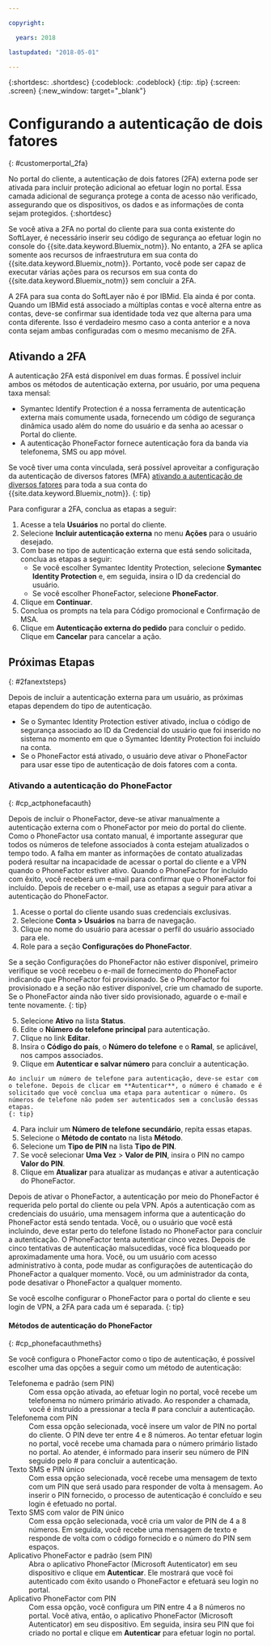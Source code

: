 ```yaml
---

copyright:

  years: 2018

lastupdated: "2018-05-01"

---
```


{:shortdesc: .shortdesc}
{:codeblock: .codeblock}
{:tip: .tip}
{:screen: .screen}
{:new_window: target="_blank"}


# Configurando a autenticação de dois fatores
{: #customerportal_2fa}

No portal do cliente, a autenticação de dois fatores (2FA) externa pode ser ativada para incluir proteção adicional ao efetuar login no portal. Essa camada adicional de segurança protege a conta de acesso não verificado, assegurando que os dispositivos, os dados e as informações de conta sejam protegidos.
{:shortdesc}

Se você ativa a 2FA no portal do cliente para sua conta existente do SoftLayer, é necessário inserir seu código de segurança ao efetuar login no console do {{site.data.keyword.Bluemix_notm}}. No entanto, a 2FA se aplica somente aos recursos de infraestrutura em sua conta do {{site.data.keyword.Bluemix_notm}}. Portanto, você pode ser capaz de executar várias ações para os recursos em sua conta do {{site.data.keyword.Bluemix_notm}} sem concluir a 2FA.

A 2FA para sua conta do SoftLayer não é por IBMid. Ela ainda é por conta. Quando um IBMid está associado a múltiplas contas e você alterna entre as contas, deve-se confirmar sua identidade toda vez que alterna para uma conta diferente. Isso é verdadeiro mesmo caso a conta anterior e a nova conta sejam ambas configuradas com o mesmo mecanismo de 2FA.

## Ativando a 2FA

A autenticação 2FA está disponível em duas formas. É possível incluir ambos os métodos de autenticação externa, por usuário, por uma pequena taxa mensal:

* Symantec Identify Protection é a nossa ferramenta de autenticação externa mais comumente usada, fornecendo um código de segurança dinâmica usado além do nome do usuário e da senha ao acessar o Portal do cliente.
* A autenticação PhoneFactor fornece autenticação fora da banda via telefonema, SMS ou app móvel.

 Se você tiver uma conta vinculada, será possível aproveitar a configuração da autenticação de diversos fatores (MFA) [ativando a autenticação de diversos fatores](/docs/iam/mfa.html) para toda a sua conta do {{site.data.keyword.Bluemix_notm}}.
 {: tip}

Para configurar a 2FA, conclua as etapas a seguir:

1. Acesse a tela **Usuários** no portal do cliente. 
2. Selecione **Incluir autenticação externa** no menu **Ações** para o usuário desejado.
3. Com base no tipo de autenticação externa que está sendo solicitada, conclua as etapas a seguir:
    * Se você escolher Symantec Identity Protection, selecione **Symantec Identity Protection** e, em seguida, insira o ID da credencial do usuário.
    * Se você escolher PhoneFactor, selecione **PhoneFactor**.
4. Clique em **Continuar**.
5. Conclua os prompts na tela para Código promocional e Confirmação de MSA.
6. Clique em **Autenticação externa do pedido** para concluir o pedido. Clique em **Cancelar** para cancelar a ação.

## Próximas Etapas
{: #2fanextsteps}

Depois de incluir a autenticação externa para um usuário, as próximas etapas dependem do tipo de autenticação.
* Se o Symantec Identity Protection estiver ativado, inclua o código de segurança associado ao ID da Credencial do usuário que foi inserido no sistema no momento em que o Symantec Identity Protection foi incluído na conta.
* Se o PhoneFactor está ativado, o usuário deve ativar o PhoneFactor para usar esse tipo de autenticação de dois fatores com a conta.

### Ativando a autenticação do PhoneFactor
{: #cp_actphonefacauth}

Depois de incluir o PhoneFactor, deve-se ativar manualmente a autenticação externa com o PhoneFactor por meio do portal do cliente. Como o PhoneFactor usa contato manual, é importante assegurar que todos os números de telefone associados à conta estejam atualizados o tempo todo. A falha em manter as informações de contato atualizadas poderá resultar na incapacidade de acessar o portal do cliente e a VPN quando o PhoneFactor estiver ativo. Quando o PhoneFactor for incluído com êxito, você receberá um e-mail para confirmar que o PhoneFactor foi incluído. Depois de receber o e-mail, use as etapas a seguir para ativar a autenticação do PhoneFactor.

1. Acesse o portal do cliente usando suas credenciais exclusivas.
2. Selecione **Conta > Usuários** na barra de navegação.
3. Clique no nome do usuário para acessar o perfil do usuário associado para ele.
4. Role para a seção **Configurações do PhoneFactor**.

  Se a seção Configurações do PhoneFactor não estiver disponível, primeiro verifique se você recebeu o e-mail de fornecimento do PhoneFactor indicando que PhoneFactor foi provisionado. Se o PhoneFactor foi provisionado e a seção não estiver disponível, crie um chamado de suporte. Se o PhoneFactor ainda não tiver sido provisionado, aguarde o e-mail e tente novamente.
  {: tip}

5. Selecione **Ativo** na lista **Status**.
6. Edite o **Número do telefone principal** para autenticação.
  1. Clique no link **Editar**.
  2. Insira o **Código do país**, o **Número do telefone** e o **Ramal**, se aplicável, nos campos associados.
  3. Clique em **Autenticar e salvar número** para concluir a autenticação.

    Ao incluir um número de telefone para autenticação, deve-se estar com o telefone. Depois de clicar em **Autenticar**, o número é chamado e é solicitado que você conclua uma etapa para autenticar o número. Os números de telefone não podem ser autenticados sem a conclusão dessas etapas.
    {: tip}

  4. Para incluir um **Número de telefone secundário**, repita essas etapas.
7. Selecione o **Método de contato** na lista **Método**.
8. Selecione um **Tipo de PIN** na lista **Tipo de PIN**.
9. Se você selecionar **Uma Vez** > **Valor de PIN**, insira o PIN no campo **Valor do PIN**.
10. Clique em **Atualizar** para atualizar as mudanças e ativar a autenticação do PhoneFactor.

Depois de ativar o PhoneFactor, a autenticação por meio do PhoneFactor é requerida pelo portal do cliente ou pela VPN. Após a autenticação com as credenciais do usuário, uma mensagem informa que a autenticação do PhoneFactor está sendo tentada. Você, ou o usuário que você está incluindo, deve estar perto do telefone listado no PhoneFactor para concluir a autenticação. O PhoneFactor tenta autenticar cinco vezes. Depois de cinco tentativas de autenticação malsucedidas, você fica bloqueado por aproximadamente uma hora. Você, ou um usuário com acesso administrativo à conta, pode mudar as configurações de autenticação do PhoneFactor a qualquer momento.  Você, ou um administrador da conta, pode desativar o PhoneFactor a qualquer momento.

 Se você escolhe configurar o PhoneFactor para o portal do cliente e seu login de VPN, a 2FA para cada um é separada.
 {: tip}

#### Métodos de autenticação do PhoneFactor
{: #cp_phonefacauthmeths}

Se você configura o PhoneFactor como o tipo de autenticação, é possível escolher uma das opções a seguir como um método de autenticação:

<dl>
<dt>Telefonema e padrão (sem PIN)</dt>
<dd>Com essa opção ativada, ao efetuar login no portal, você recebe um telefonema no número primário ativado. Ao responder a chamada, você é instruído a pressionar a tecla # para concluir a autenticação.</dd>
<dt>Telefonema com PIN</dt>
<dd>Com essa opção selecionada, você insere um valor de PIN no portal do cliente. O PIN deve ter entre 4 e 8 números. Ao tentar efetuar login no portal, você recebe uma chamada para o número primário listado no portal. Ao atender, é informado para inserir seu número de PIN seguido pelo # para concluir a autenticação.</dd>
<dt>Texto SMS e PIN único</dt>
<dd>Com essa opção selecionada, você recebe uma mensagem de texto com um PIN que será usado para responder de volta à mensagem. Ao inserir o PIN fornecido, o processo de autenticação é concluído e seu login é efetuado no portal.</dd>
<dt>Texto SMS com valor de PIN único</dt>
<dd>Com essa opção selecionada, você cria um valor de PIN de 4 a 8 números. Em seguida, você recebe uma mensagem de texto e responde de volta com o código fornecido e o número do PIN sem espaços.</dd>
<dt>Aplicativo PhoneFactor e padrão (sem PIN)</dt>
<dd>Abra o aplicativo PhoneFactor (Microsoft Autenticator) em seu dispositivo e clique em <strong>Autenticar</strong>. Ele mostrará que você foi autenticado com êxito usando o PhoneFactor e efetuará seu login no portal.</dd>
<dt>Aplicativo PhoneFactor com PIN</dt>
<dd>Com essa opção, você configura um PIN entre 4 a 8 números no portal. Você ativa, então, o aplicativo PhoneFactor (Microsoft Autenticator) em seu dispositivo. Em seguida, insira seu PIN que foi criado no portal e clique em <strong>Autenticar</strong> para efetuar login no portal.</dd>
</dl>

